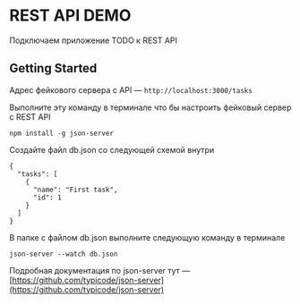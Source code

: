 # REST API DEMO
Подключаем приложение TODO к REST API

## Getting Started
Адрес фейкового сервера с API — `http://localhost:3000/tasks`

Выполните эту команду в терминале что бы настроить фейковый сервер с REST API
```
npm install -g json-server
```
Создайте файл db.json со следующей схемой внутри
```
{
  "tasks": [
    {
      "name": "First task",
      "id": 1
    }
  ]
}
```
В папке с файлом db.json выполните следующую команду в терминале
```
json-server --watch db.json
```
Подробная документация по json-server тут — [https://github.com/typicode/json-server](https://github.com/typicode/json-server)
